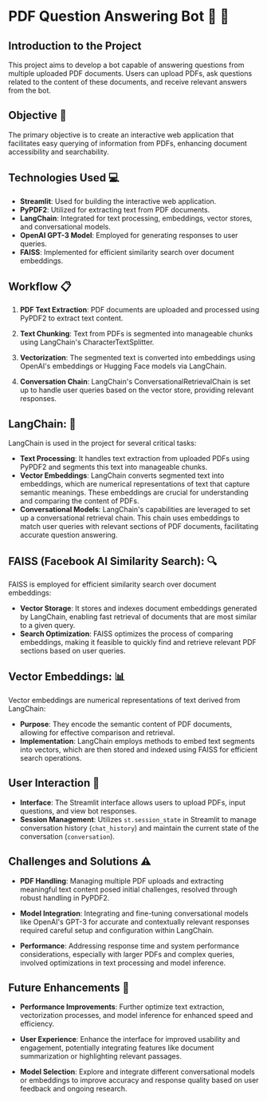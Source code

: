# PDF Question Answering Bot :robot: :page_facing_up:

## Introduction to the Project

This project aims to develop a bot capable of answering questions from multiple uploaded PDF documents. Users can upload PDFs, ask questions related to the content of these documents, and receive relevant answers from the bot.

## Objective :dart:

The primary objective is to create an interactive web application that facilitates easy querying of information from PDFs, enhancing document accessibility and searchability.

## Technologies Used :computer:

- **Streamlit**: Used for building the interactive web application.
- **PyPDF2**: Utilized for extracting text from PDF documents.
- **LangChain**: Integrated for text processing, embeddings, vector stores, and conversational models.
- **OpenAI GPT-3 Model**: Employed for generating responses to user queries.
- **FAISS**: Implemented for efficient similarity search over document embeddings.

## Workflow :clipboard:

1. **PDF Text Extraction**: PDF documents are uploaded and processed using PyPDF2 to extract text content.

2. **Text Chunking**: Text from PDFs is segmented into manageable chunks using LangChain's CharacterTextSplitter.

3. **Vectorization**: The segmented text is converted into embeddings using OpenAI's embeddings or Hugging Face models via LangChain.

4. **Conversation Chain**: LangChain's ConversationalRetrievalChain is set up to handle user queries based on the vector store, providing relevant responses.

## LangChain: 📝

LangChain is used in the project for several critical tasks:

- **Text Processing**: It handles text extraction from uploaded PDFs using PyPDF2 and segments this text into manageable chunks.
- **Vector Embeddings**: LangChain converts segmented text into embeddings, which are numerical representations of text that capture semantic meanings. These embeddings are crucial for understanding and comparing the content of PDFs.
- **Conversational Models**: LangChain's capabilities are leveraged to set up a conversational retrieval chain. This chain uses embeddings to match user queries with relevant sections of PDF documents, facilitating accurate question answering.

## FAISS (Facebook AI Similarity Search): 🔍

FAISS is employed for efficient similarity search over document embeddings:

- **Vector Storage**: It stores and indexes document embeddings generated by LangChain, enabling fast retrieval of documents that are most similar to a given query.
- **Search Optimization**: FAISS optimizes the process of comparing embeddings, making it feasible to quickly find and retrieve relevant PDF sections based on user queries.

## Vector Embeddings: 📊

Vector embeddings are numerical representations of text derived from LangChain:

- **Purpose**: They encode the semantic content of PDF documents, allowing for effective comparison and retrieval.
- **Implementation**: LangChain employs methods to embed text segments into vectors, which are then stored and indexed using FAISS for efficient search operations.

## User Interaction :speech_balloon:

- **Interface**: The Streamlit interface allows users to upload PDFs, input questions, and view bot responses.
- **Session Management**: Utilizes `st.session_state` in Streamlit to manage conversation history (`chat_history`) and maintain the current state of the conversation (`conversation`).

## Challenges and Solutions :warning:

- **PDF Handling**: Managing multiple PDF uploads and extracting meaningful text content posed initial challenges, resolved through robust handling in PyPDF2.
  
- **Model Integration**: Integrating and fine-tuning conversational models like OpenAI's GPT-3 for accurate and contextually relevant responses required careful setup and configuration within LangChain.
  
- **Performance**: Addressing response time and system performance considerations, especially with larger PDFs and complex queries, involved optimizations in text processing and model inference.

## Future Enhancements :rocket:

- **Performance Improvements**: Further optimize text extraction, vectorization processes, and model inference for enhanced speed and efficiency.
  
- **User Experience**: Enhance the interface for improved usability and engagement, potentially integrating features like document summarization or highlighting relevant passages.
  
- **Model Selection**: Explore and integrate different conversational models or embeddings to improve accuracy and response quality based on user feedback and ongoing research.
